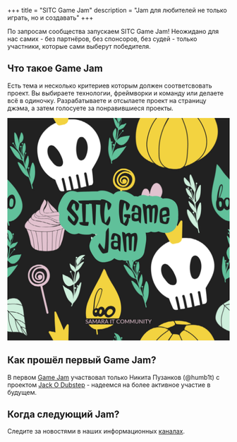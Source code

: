 +++
title = "SITC Game Jam"
description = "Jam для любителей не только играть, но и создавать"
+++

По запросам сообщества запускаем SITC Game Jam!
Неожидано для нас самих - без партнёров, без спонсоров, без судей - только участники, которые сами выберут победителя. 

## Что такое Game Jam

Есть тема и несколько критериев которым должен соответсвовать проект. 
Вы выбираете технологии, фреймворки и команду или делаете всё в одиночку.
Разрабатываете и отсылаете проект на страницу джэма, а затем голосуете за понравившиеся проекты.

![SITC Game Jam logo](/events/SITC_GAME_JAM.jpg)

## Как прошёл первый Game Jam?

В первом [Game Jam](https://itch.io/jam/sitc-game-jam) участвовал только Никита Пузанков (@humb1t) с проектом
[Jack O Dubstep](https://itch.io/jam/sitc-game-jam/rate/325808) - надеемся на более активное участие в будущем.

## Когда следующий Jam?

Следите за новостями в наших информационных [каналах](/resources).
